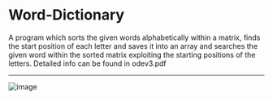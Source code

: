 # Word-Dictionary

A program which sorts the given words alphabetically within a matrix, finds the start position of each letter and saves it into an array and searches the given word within the sorted matrix exploiting the starting positions of the letters.
Detailed info can be found in odev3.pdf

***
![image](https://github.com/gulsoy83/SimpleDictionary/assets/46426033/47ac393f-0917-48bc-8087-4de9b9e9b290)
